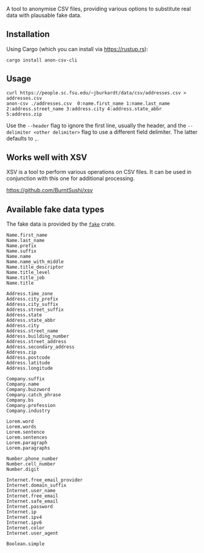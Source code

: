 A tool to anonymise CSV files, providing various options to substitute real data with plausable fake data.

## Installation

Using Cargo (which you can install via https://rustup.rs):

```
cargo install anon-csv-cli
```

## Usage

```
curl https://people.sc.fsu.edu/~jburkardt/data/csv/addresses.csv > addresses.csv
anon-csv ./addresses.csv  0:name.first_name 1:name.last_name 2:address.street_name 3:address.city 4:address.state_abbr 5:address.zip
```

Use the `--header` flag to ignore the first line, usually the header, and the `--delimiter <other delimiter>` flag
to use a different field delimiter. The latter defaults to `,`.

## Works well with XSV

XSV is a tool to perform various operations on CSV files. It can be used in conjunction with this one for additional
processing.

https://github.com/BurntSushi/xsv


## Available fake data types

The fake data is provided by the [`fake`](https://docs.rs/crate/fake) crate.

```
Name.first_name
Name.last_name
Name.prefix
Name.suffix
Name.name
Name.name_with_middle
Name.title_descriptor
Name.title_level
Name.title_job
Name.title

Address.time_zone
Address.city_prefix
Address.city_suffix
Address.street_suffix
Address.state
Address.state_abbr
Address.city
Address.street_name
Address.building_number
Address.street_address
Address.secondary_address
Address.zip
Address.postcode
Address.latitude
Address.longitude

Company.suffix
Company.name
Company.buzzword
Company.catch_phrase
Company.bs
Company.profession
Company.industry

Lorem.word
Lorem.words
Lorem.sentence
Lorem.sentences
Lorem.paragraph
Lorem.paragraphs

Number.phone_number
Number.cell_number
Number.digit

Internet.free_email_provider
Internet.domain_suffix
Internet.user_name
Internet.free_email
Internet.safe_email
Internet.password
Internet.ip
Internet.ipv4
Internet.ipv6
Internet.color
Internet.user_agent

Boolean.simple
```
